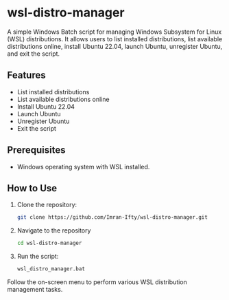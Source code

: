 # wsl-distro-manager
 A simple Windows Batch script for managing Windows Subsystem for Linux (WSL) distributions. It allows users to list installed distributions, list available distributions online, install Ubuntu 22.04, launch Ubuntu, unregister Ubuntu, and exit the script.

## Features

- List installed distributions
- List available distributions online
- Install Ubuntu 22.04
- Launch Ubuntu
- Unregister Ubuntu
- Exit the script

## Prerequisites

- Windows operating system with WSL installed.

## How to Use
1. Clone the repository:
   ```bash
   git clone https://github.com/Imran-Ifty/wsl-distro-manager.git
2. Navigate to the repository
   ```bash 
   cd wsl-distro-manager
3. Run the script:
   ```bash
   wsl_distro_manager.bat
Follow the on-screen menu to perform various WSL distribution management tasks.

